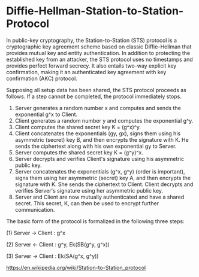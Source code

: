 
# Diffie-Hellman-Station-to-Station-Protocol
In public-key cryptography, the Station-to-Station (STS) protocol is a cryptographic key agreement scheme based on classic Diffie–Hellman that provides mutual key and entity authentication.  In addition to protecting the established key from an attacker, the STS protocol uses no timestamps and provides perfect forward secrecy. It also entails two-way explicit key confirmation, making it an authenticated key agreement with key confirmation (AKC) protocol.

Supposing all setup data has been shared, the STS protocol proceeds as follows. If a step cannot be completed, the protocol immediately stops.

1. Server generates a random number x and computes and sends the exponential g^x to Client.
2. Client generates a random number y and computes the exponential g^y.
3. Client computes the shared secret key K = (g^x)^y.
4. Client concatenates the exponentials (gy, gx), signs them using his asymmetric (secret) key B, and then encrypts the signature with K. He sends the ciphertext along with his own exponential gy to Server.
5. Server computes the shared secret key K = (g^y)^x.
6. Server decrypts and verifies Client's signature using his asymmetric public key.
7. Server concatenates the exponentials (g^x, g^y) (order is important), signs them using her asymmetric (secret) key A, and then encrypts the signature with K. She sends the ciphertext to Client.
Client decrypts and verifies Server's signature using her asymmetric public key.
8. Server and Client are now mutually authenticated and have a shared secret. This secret, K, can then be used to encrypt further communication. 


The basic form of the protocol is formalized in the following three steps:

(1) Server → Client : g^x

(2) Server ← Client : g^y, Ek(SB(g^y, g^x))

(3) Server → Client : Ek(SA(g^x, g^y))


https://en.wikipedia.org/wiki/Station-to-Station_protocol
